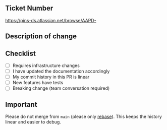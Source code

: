 ## Ticket Number

<!-- Add the number from the Jira board -->

https://pins-ds.atlassian.net/browse/AAPD-

## Description of change

<!-- Please describe the change -->

## Checklist

<!-- Put an `x` in all the boxes that apply: -->

- [ ] Requires infrastructure changes
- [ ] I have updated the documentation accordingly
- [ ] My commit history in this PR is linear
- [ ] New features have tests
- [ ] Breaking change (team conversation required)

## Important

Please do not merge from `main` (please only [rebase](https://github.com/Planning-Inspectorate/appeal-planning-decision/wiki/An-intro-to-Git-Rebase)). This keeps the history linear and easier to debug.
